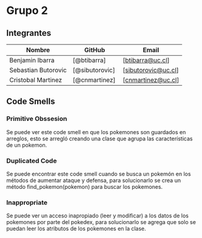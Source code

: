 # Grupo 2

## Integrantes

Nombre               | GitHub          | Email
------------------  | --------------- | ----------------
Benjamin Ibarra     | [@btibarra]     | [btibarra@uc.cl]
Sebastian Butorovic | [@sibutorovic]  | [sibutorovic@uc.cl]
Cristobal Martinez  | [@cnmartinez]   | [cnmartinez@uc.cl]


## Code Smells

### Primitive Obssesion

Se puede ver este code smell en que los pokemones son guardados en arreglos, esto se arregló creando una clase que agrupa las características de un pokemon.

### Duplicated Code

Se puede encontrar este code smell cuando se busca un pokemón en los métodos de aumentar ataque y defensa, para solucionarlo se crea un método find_pokemon(pokemon) para buscar los pokemones.

### Inappropriate

Se puede ver un acceso inapropiado (leer y modificar) a los datos de los pokemones por parte del pokedex, para solucionarlo se agrega que solo se puedan leer los atributos de los pokemones en la clase.
